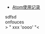 * [Atom使用记录](201606/atom使用记录.md)
<div >sdfsd</div>
<script>alert(1)</script>
<div onfocus="alert(1)">onfouces</div>
> " xxx 'oooo' "<
